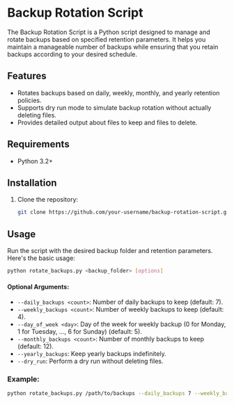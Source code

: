 # Backup Rotation Script

The Backup Rotation Script is a Python script designed to manage and rotate backups based on specified retention parameters. It helps you maintain a manageable number of backups while ensuring that you retain backups according to your desired schedule.

## Features

- Rotates backups based on daily, weekly, monthly, and yearly retention policies.
- Supports dry run mode to simulate backup rotation without actually deleting files.
- Provides detailed output about files to keep and files to delete.

## Requirements

- Python 3.2+

## Installation

1. Clone the repository:

    ```bash
    git clone https://github.com/your-username/backup-rotation-script.git
    ```

## Usage

Run the script with the desired backup folder and retention parameters. Here's the basic usage:

```bash
python rotate_backups.py <backup_folder> [options]
```

#### Optional Arguments:

- `--daily_backups <count>`: Number of daily backups to keep (default: 7).
- `--weekly_backups <count>`: Number of weekly backups to keep (default: 4).
- `--day_of_week <day>`: Day of the week for weekly backup (0 for Monday, 1 for Tuesday, ..., 6 for Sunday) (default: 5).
- `--monthly_backups <count>`: Number of monthly backups to keep (default: 12).
- `--yearly_backups`: Keep yearly backups indefinitely.
- `--dry_run`: Perform a dry run without deleting files.

### Example:

```bash
python rotate_backups.py /path/to/backups --daily_backups 7 --weekly_backups 4 --day_of_week 5 --monthly_backups 12 --yearly_backups --dry_run
```